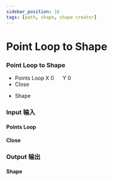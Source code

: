 ```yaml
---
sidebar_position: 16
tags: [path, shape, shape creator]
---
```


# Point Loop to Shape

<div className="patch-container">
    <div className="patch processor">
        <h3>Point Loop to Shape</h3>
        <ul className="inputs">
            <li>Points Loop X <span>0</span> &nbsp;&nbsp;&nbsp;&nbsp; Y <span>0</span></li>
            <li>Close<span class="checkbox-off"></span></li>
        </ul>
        <ul className="outputs">
            <li>Shape</li>
        </ul>
    </div>
</div>

<div className="port-descriptions">
<div className="inputs">

### Input 输入

#### Points Loop

#### Close

</div>
<div className="outputs">

### Output 输出

#### Shape


</div>
</div>